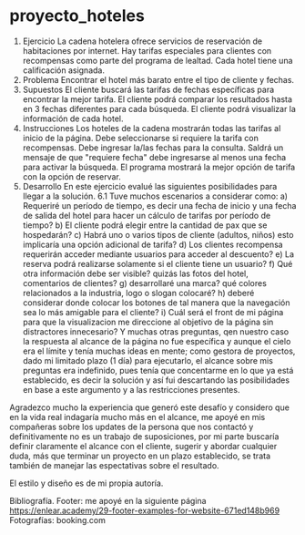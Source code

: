 # proyecto_hoteles
1. Ejercicio
   La cadena hotelera ofrece servicios de reservación de habitaciones por internet. Hay tarifas especiales para clientes con recompensas como parte del programa de lealtad. Cada hotel tiene una calificación asignada.
1. Problema
Encontrar el hotel más barato entre el tipo de cliente y fechas.
3. Supuestos
El cliente buscará las tarifas de fechas específicas para encontrar la mejor tarifa.
El cliente podrá comparar los resultados hasta en 3 fechas diferentes para cada búsqueda.
El cliente podrá visualizar la información de cada hotel.
5. Instrucciones
Los hoteles de la cadena mostrarán todas las tarifas al inicio de la página.
Debe seleccionarse si requiere la tarifa con recompensas.
Debe ingresar la/las fechas para la consulta.
Saldrá un mensaje de que "requiere fecha" debe ingresarse al menos una fecha para activar la búsqueda.
El programa mostrará la mejor opción de tarifa con la opción de reservar.
6. Desarrollo
   En este ejercicio evalué las siguientes posibilidades para llegar a la solución.
   6.1 Tuve muchos escenarios a considerar como:
      a) Requeriré un período de tiempo, es decir una fecha de inicio y una fecha de salida del hotel para hacer un cálculo de tarifas por período de tiempo?
      b) El cliente podrá elegir entre la cantidad de pax que se hospedarán?
      c) Habrá uno o varios tipos de cliente (adultos, niños) esto implicaría una opción adicional de tarifa?
      d) Los clientes recompensa requerirán acceder mediante usuarios para acceder al descuento?
      e) La reserva podrá realizarse solamente si el cliente tiene un usuario?
      f) Qué otra información debe ser visible? quizás las fotos del hotel, comentarios de clientes?
      g) desarrollaré una marca? qué colores relacionados a la industria, logo o slogan colocaré?
      h) deberé considerar donde colocar los botones de tal manera que la navegación sea lo más amigable para el cliente?
      i) Cuál será el front de mi página para que la visualizacion me direccione al objetivo de la página sin distractores innecesario?
   Y muchas otras preguntas, qen nuestro caso la respuesta al alcance de la página no fue específica y aunque el cielo era el límite y tenía muchas ideas en mente; como gestora de proyectos, dado mi limitado plazo (1 día) para ejecutarlo, el alcance sobre mis preguntas era indefinido, pues tenía que concentarme en lo que ya está establecido, es decir la solución y así fui descartando las posibilidades en base a este argumento y a las restricciones presentes.

Agradezco mucho la experiencia que generó este desafío y considero que en la vida real indagaría mucho más en el alcance, me apoyé en mis compañeras sobre los updates de la persona que nos contactó y definitivamente no es un trabajo de suposiciones, por mi parte buscaría definir claramente el alcance con el cliente, sugerir y abordar cualquier duda, más que terminar un proyecto en un plazo establecido, se trata también de manejar las espectativas sobre el resultado.   
   
El estilo y diseño es de mi propia autoría.

Bibliografía.
Footer: me apoyé en la siguiente página https://enlear.academy/29-footer-examples-for-website-671ed148b969
Fotografías: booking.com
